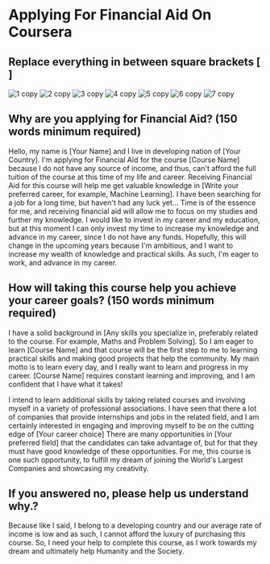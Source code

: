 # Applying For Financial Aid On Coursera 

## Replace everything in between square brackets [ ]
![1 copy](https://github.com/user-attachments/assets/093aaa8a-b5f5-4381-b143-18f6558ea5f6)
![2 copy](https://github.com/user-attachments/assets/a6416ed9-13b2-4501-8e41-e565ae03d580)
![3 copy](https://github.com/user-attachments/assets/50f481f1-8f5e-45bf-9a96-6923eafdd5c3)
![4 copy](https://github.com/user-attachments/assets/eab45425-8f56-44f3-961e-045945ffe128)
![5 copy](https://github.com/user-attachments/assets/74cce910-b07f-4f56-88ce-6cf43c4cf28b)
![6 copy](https://github.com/user-attachments/assets/6262addc-4510-459a-8c57-5f20b7140abc)
![7 copy](https://github.com/user-attachments/assets/2535c6c1-066f-4794-a9ce-98f42dd61f00)


## Why are you applying for Financial Aid? (150 words minimum required)
Hello, my name is [Your Name] and I live in developing nation of [Your Country]. I'm applying for Financial Aid for the course [Course Name] because I do not have any source of income, and thus, can't afford the full tuition of the course at this time of my life and career.
Receiving Financial Aid for this course will help me get valuable knowledge in [Write your preferred career, for example, Machine Learning]. I have been searching for a job for a long time, but haven't had any luck yet... Time is of the essence for me, and receiving financial aid will allow me to focus on my studies and further my knowledge. 
I would like to invest in my career and my education, but at this moment I can only invest my time to increase my knowledge and advance in my career, since I do not have any funds. Hopefully, this will change in the upcoming years because I'm ambitious, and I want to increase my wealth of knowledge and practical skills. As such, I'm eager to work, and advance in my career.


## How will taking this course help you achieve your career goals? (150 words minimum required)
I have a solid background in [Any skills you specialize in, preferably related to the course. For example, Maths and Problem Solving]. So I am eager to learn [Course Name] and that course will be the first step to me to learning practical skills and making good projects that help the community.
My main motto is to learn every day, and I really want to learn and progress in my career.
[Course Name] requires constant learning and improving, and I am confident that I have what it takes!

I intend to learn additional skills by taking related courses and involving myself in a variety of professional associations. I have seen that there a lot of companies that provide internships and jobs in the related field, and I am certainly interested in engaging and improving myself to be on the cutting edge of [Your career choice]
There are many opportunities in [Your preferred field] that the candidates can take advantage of, but for that they must have good knowledge of these opportunities. For me, this course is one such opportunity, to fulfill my dream of joining the World's Largest Companies and showcasing my creativity.

## If you answered no, please help us understand why.?
Because like I said, I belong to a developing country and our average rate of income is low and as such, I cannot afford the luxury of purchasing this course. So, I need your help to complete this course, as I work towards my dream and ultimately help Humanity and the Society.
